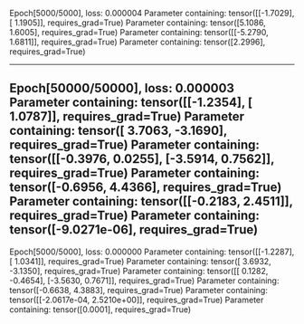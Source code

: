 Epoch[5000/5000], loss: 0.000004
Parameter containing:
tensor([[-1.7029],
        [ 1.1905]], requires_grad=True)
Parameter containing:
tensor([5.1086, 1.6005], requires_grad=True)
Parameter containing:
tensor([[-5.2790,  1.6811]], requires_grad=True)
Parameter containing:
tensor([2.2996], requires_grad=True)

------------------------------------------------------------
Epoch[50000/50000], loss: 0.000003
Parameter containing:
tensor([[-1.2354],
        [ 1.0787]], requires_grad=True)
Parameter containing:
tensor([ 3.7063, -3.1690], requires_grad=True)
Parameter containing:
tensor([[-0.3976,  0.0255],
        [-3.5914,  0.7562]], requires_grad=True)
Parameter containing:
tensor([-0.6956,  4.4366], requires_grad=True)
Parameter containing:
tensor([[-0.2183,  2.4511]], requires_grad=True)
Parameter containing:
tensor([-9.0271e-06], requires_grad=True)
-----------------------------------------------------------

Epoch[5000/5000], loss: 0.000000
Parameter containing:
tensor([[-1.2287],
        [ 1.0341]], requires_grad=True)
Parameter containing:
tensor([ 3.6932, -3.1350], requires_grad=True)
Parameter containing:
tensor([[ 0.1282, -0.4654],
        [-3.5630,  0.7671]], requires_grad=True)
Parameter containing:
tensor([-0.6638,  4.3883], requires_grad=True)
Parameter containing:
tensor([[-2.0617e-04,  2.5210e+00]], requires_grad=True)
Parameter containing:
tensor([0.0001], requires_grad=True)
